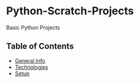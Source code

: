 # Python-Scratch-Projects
Basic Python Projects
## Table of Contents
* [General Info](#general-info)
* [Technologies](#technologies)
* [Setup](#setup)
